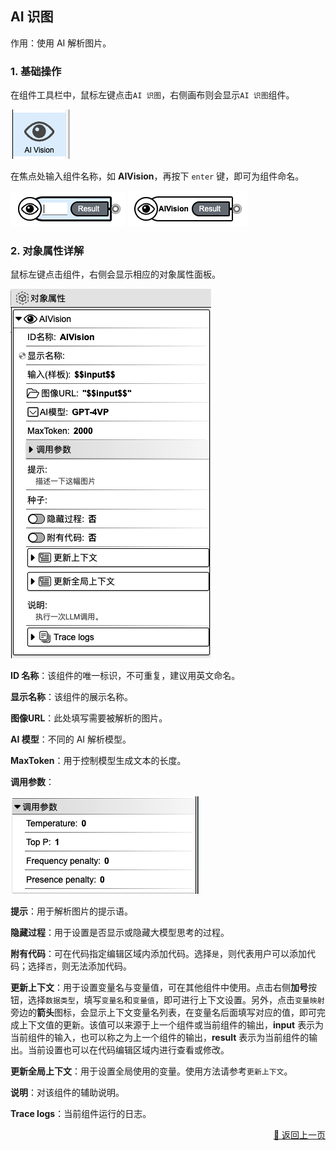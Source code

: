 ## AI 识图

作用：使用 AI 解析图片。

### 1. 基础操作

在组件工具栏中，鼠标左键点击`AI 识图`，右侧画布则会显示`AI 识图`组件。

<p><img src="../../../assets/ai_vision1_component_cn.jpg" alt="ai_vision1" /></p>

在焦点处输入组件名称，如 **AIVision**，再按下 `enter` 键，即可为组件命名。

<p>
    <img src="../../../assets/ai_vision2_component_cn.jpg" alt="ai_vision2" />
    <img src="../../../assets/ai_vision3_component_cn.jpg" alt="ai_vision3" />
</p>

### 2. 对象属性详解

鼠标左键点击组件，右侧会显示相应的对象属性面板。

<p><img src="../../../assets/ai_vision4_component_cn.jpg" alt="ai_vision4" /></p>

**ID 名称**：该组件的唯一标识，不可重复，建议用英文命名。

**显示名称**：该组件的展示名称。

<!-- **输入（样板）**： -->

**图像URL**：此处填写需要被解析的图片。

**AI 模型**：不同的 AI 解析模型。

**MaxToken**：用于控制模型生成文本的长度。

**调用参数**：

<p><img src="../../../assets/ai_vision5_component_cn.jpg" alt="ai_vision5" /></p>

**提示**：用于解析图片的提示语。

<!-- **种子**： -->

**隐藏过程**：用于设置是否显示或隐藏大模型思考的过程。

**附有代码**：可在代码指定编辑区域内添加代码。选择`是`，则代表用户可以添加代码；选择`否`，则无法添加代码。

**更新上下文**：用于设置变量名与变量值，可在其他组件中使用。点击右侧**加号**按钮，选择`数据类型`，填写`变量名`和`变量值`，即可进行上下文设置。另外，点击`变量映射`旁边的**箭头**图标，会显示上下文变量名列表，在变量名后面填写对应的值，即可完成上下文值的更新。该值可以来源于上一个组件或当前组件的输出，**input** 表示为当前组件的输入，也可以称之为上一个组件的输出，**result** 表示为当前组件的输出。当前设置也可以在代码编辑区域内进行查看或修改。

**更新全局上下文**：用于设置全局使用的变量。使用方法请参考`更新上下文`。

**说明**：对该组件的辅助说明。

**Trace logs**：当前组件运行的日志。

<p align="right" >
  <a href="../../components/AI_call/index-zh_CN.md">
    🔗 返回上一页
  </a>
</p>
